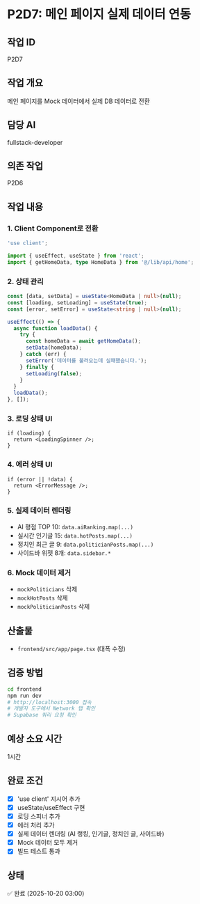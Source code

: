 # P2D7: 메인 페이지 실제 데이터 연동

## 작업 ID
P2D7

## 작업 개요
메인 페이지를 Mock 데이터에서 실제 DB 데이터로 전환

## 담당 AI
fullstack-developer

## 의존 작업
P2D6

## 작업 내용

### 1. Client Component로 전환
```typescript
'use client';

import { useEffect, useState } from 'react';
import { getHomeData, type HomeData } from '@/lib/api/home';
```

### 2. 상태 관리
```typescript
const [data, setData] = useState<HomeData | null>(null);
const [loading, setLoading] = useState(true);
const [error, setError] = useState<string | null>(null);

useEffect(() => {
  async function loadData() {
    try {
      const homeData = await getHomeData();
      setData(homeData);
    } catch (err) {
      setError('데이터를 불러오는데 실패했습니다.');
    } finally {
      setLoading(false);
    }
  }
  loadData();
}, []);
```

### 3. 로딩 상태 UI
```tsx
if (loading) {
  return <LoadingSpinner />;
}
```

### 4. 에러 상태 UI
```tsx
if (error || !data) {
  return <ErrorMessage />;
}
```

### 5. 실제 데이터 렌더링
- AI 평점 TOP 10: `data.aiRanking.map(...)`
- 실시간 인기글 15: `data.hotPosts.map(...)`
- 정치인 최근 글 9: `data.politicianPosts.map(...)`
- 사이드바 위젯 8개: `data.sidebar.*`

### 6. Mock 데이터 제거
- `mockPoliticians` 삭제
- `mockHotPosts` 삭제
- `mockPoliticianPosts` 삭제

## 산출물
- `frontend/src/app/page.tsx` (대폭 수정)

## 검증 방법
```bash
cd frontend
npm run dev
# http://localhost:3000 접속
# 개발자 도구에서 Network 탭 확인
# Supabase 쿼리 요청 확인
```

## 예상 소요 시간
1시간

## 완료 조건
- [x] 'use client' 지시어 추가
- [x] useState/useEffect 구현
- [x] 로딩 스피너 추가
- [x] 에러 처리 추가
- [x] 실제 데이터 렌더링 (AI 랭킹, 인기글, 정치인 글, 사이드바)
- [x] Mock 데이터 모두 제거
- [x] 빌드 테스트 통과

## 상태
✅ 완료 (2025-10-20 03:00)
